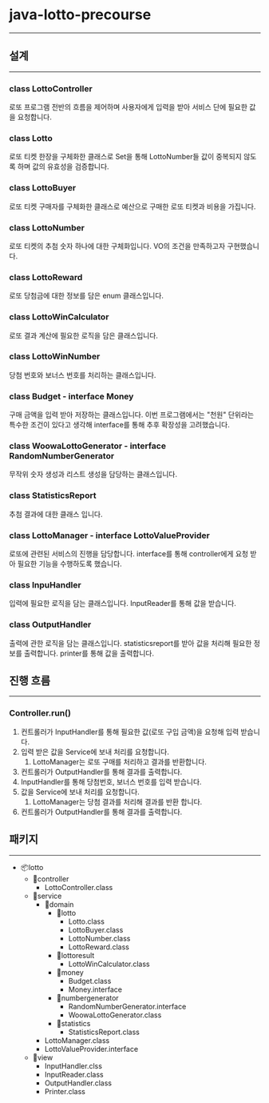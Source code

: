 # java-lotto-precourse
___
## 설계
___
### class LottoController
로또 프로그램 전반의 흐름을 제어하며 사용자에게 입력을 받아 서비스 단에 필요한 값을 요청합니다.

### class Lotto
로또 티켓 한장을 구체화한 클래스로 Set을 통해 LottoNumber들 값이 중복되지 않도록 하며 값의 유효성을 검증합니다.

### class LottoBuyer
로또 티켓 구매자를 구체화한 클래스로 예산으로 구매한 로또 티켓과 비용을 가집니다.

### class LottoNumber
로또 티켓의 추첨 숫자 하나에 대한 구체화입니다. VO의 조건을 만족하고자 구현했습니다.

### class LottoReward
로또 당첨금에 대한 정보를 담은 enum 클래스입니다.

### class LottoWinCalculator
로또 결과 계산에 필요한 로직을 담은 클래스입니다.

### class LottoWinNumber
당첨 번호와 보너스 번호를 처리하는 클래스입니다.

### class Budget - interface Money
구매 금액을 입력 받아 저장하는 클래스입니다. 이번 프로그램에서는 "천원" 단위라는 특수한 조건이 있다고 생각해 interface를 통해 추후 확장성을 고려했습니다.

### class WoowaLottoGenerator - interface RandomNumberGenerator
무작위 숫자 생성과 리스트 생성을 담당하는 클래스입니다.

### class StatisticsReport
추첨 결과에 대한 클래스 입니다.

### class LottoManager - interface LottoValueProvider
로또에 관련된 서비스의 진행을 담당합니다. interface를 통해 controller에게 요청 받아 필요한 기능을 수행하도록 했습니다.

### class InpuHandler
입력에 필요한 로직을 담는 클래스입니다.
InputReader를 통해 값을 받습니다.

### class OutputHandler
출력에 관한 로직을 담는 클래스입니다. statisticsreport를 받아 값을 처리해 필요한 정보를 출력합니다.
printer를 통해 값을 출력합니다.

## 진행 흐름
___

### Controller.run()

1. 컨트롤러가 InputHandler를 통해 필요한 값(로또 구입 금액)을 요청해 입력 받습니다.
2. 입력 받은 값을 Service에 보내 처리를 요청합니다.
   1. LottoManager는 로또 구매를 처리하고 결과를 반환합니다.
3. 컨트롤러가 OutputHandler를 통해 결과를 출력합니다.
4. InputHandler를 통해 당첨번호, 보너스 번호를 입력 받습니다.
5. 값을 Service에 보내 처리를 요청합니다.
   1. LottoManager는 당첨 결과를 처리해 결과를 반환 합니다.
6. 컨트롤러가 OutputHandler를 통해 결과를 출력합니다.


## 패키지
___
- 📦lotto
  - 📂controller
    - LottoController.class
  - 📂service
    - 📂domain
      - 📂lotto
        - Lotto.class
        - LottoBuyer.class
        - LottoNumber.class
        - LottoReward.class
      - 📂lottoresult
        - LottoWinCalculator.class
      - 📂money
        - Budget.class
        - Money.interface
      - 📂numbergenerator
        - RandomNumberGenerator.interface
        - WoowaLottoGenerator.class
      - 📂statistics
        - StatisticsReport.class
    - LottoManager.class
    - LottoValueProvider.interface
  - 📂view
    - InputHandler.clss
    - InputReader.class
    - OutputHandler.class
    - Printer.class